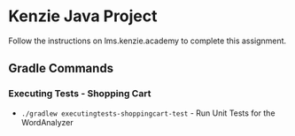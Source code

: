 # Kenzie Java Project

Follow the instructions on lms.kenzie.academy to complete this assignment.


## Gradle Commands

### Executing Tests - Shopping Cart

* `./gradlew executingtests-shoppingcart-test` - Run Unit Tests for the WordAnalyzer